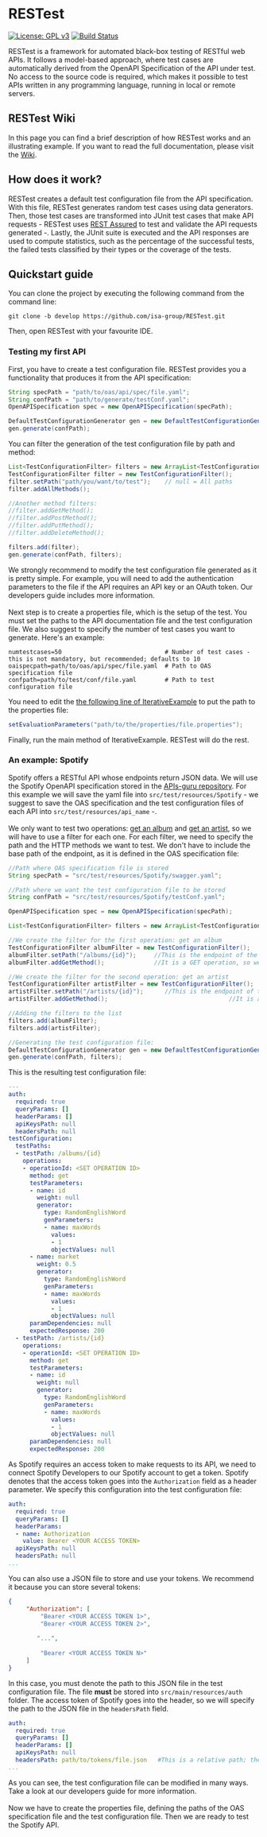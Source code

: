 # RESTest
[![License: GPL v3](https://img.shields.io/badge/License-GPLv3-blue.svg)](https://www.gnu.org/licenses/gpl-3.0)
[![Build Status](https://travis-ci.com/isa-group/RESTest.svg?branch=develop)](https://travis-ci.com/isa-group/RESTest)

RESTest is a framework for automated black-box testing of RESTful web APIs. It follows a model-based approach, where test cases are automatically derived from the OpenAPI Specification of the API under test. No access to the source code is required, which makes it possible to test APIs written in any programming language, running in local or remote servers.

## RESTest Wiki
In this page you can find a brief description of how RESTest works and an illustrating example. If you want to read the full documentation, please visit the [Wiki](https://github.com/isa-group/RESTest/wiki). 

## How does it work?
RESTest creates a default test configuration file from the API specification. With this file, RESTest generates random test cases using data generators. Then, those test cases are transformed into JUnit test cases that make API requests - RESTest uses [REST Assured](https://github.com/rest-assured/rest-assured) to test and validate the API requests generated -. Lastly, the JUnit suite is executed and the API responses are used to compute statistics, such as the percentage of the successful tests, the failed tests classified by their types or the coverage of the tests.

## Quickstart guide
You can clone the project by executing the following command from the command line:
````
git clone -b develop https://github.com/isa-group/RESTest.git
````
Then, open RESTest with your favourite IDE.
### Testing my first API
First, you have to create a test configuration file. RESTest provides you a functionality that produces it from the API specification:
```java
String specPath = "path/to/oas/api/spec/file.yaml";
String confPath = "path/to/generate/testConf.yaml";
OpenAPISpecification spec = new OpenAPISpecification(specPath);

DefaultTestConfigurationGenerator gen = new DefaultTestConfigurationGenerator(spec);
gen.generate(confPath);
```
You can filter the generation of the test configuration file by path and method:
````java
List<TestConfigurationFilter> filters = new ArrayList<TestConfigurationFilter>();
TestConfigurationFilter filter = new TestConfigurationFilter();
filter.setPath("path/you/want/to/test");    // null = All paths
filter.addAllMethods();

//Another method filters:
//filter.addGetMethod();
//filter.addPostMethod();
//filter.addPutMethod();
//filter.addDeleteMethod();

filters.add(filter);
gen.generate(confPath, filters);
````
We strongly recommend to modify the test configuration file generated as it is pretty simple. For example, you will need to add the authentication parameters to the file if the API requires an API key or an OAuth token. Our developers guide includes more information.\
\
Next step is to create a properties file, which is the setup of the test. You must set the paths to the API documentation file and the test configuration file. We also suggest to specify the number of test cases you want to generate. Here's an example:
````properties
numtestcases=50                             # Number of test cases - this is not mandatory, but recommended; defaults to 10
oaispecpath=path/to/oas/api/spec/file.yaml  # Path to OAS specification file
confpath=path/to/test/conf/file.yaml        # Path to test configuration file
````
You need to edit the [the following line of IterativeExample](https://github.com/isa-group/RESTest/blob/master/src/main/java/es/us/isa/restest/main/IterativeExample.java#L62) to put the path to the properties file:
````java
setEvaluationParameters("path/to/the/properties/file.properties");
````
Finally, run the main method of IterativeExample. RESTest will do the rest.
### An example: Spotify
Spotify offers a RESTful API whose endpoints return JSON data. We will use the Spotify OpenAPI specification stored in the [APIs-guru repository](https://github.com/APIs-guru/openapi-directory/blob/master/APIs/spotify.com/v1/swagger.yaml). For this example we will save the yaml file into ``src/test/resources/Spotify`` - we suggest to save the OAS specification and the test configuration files of each API into ``src/test/resources/api_name`` -.\
\
We only want to test two operations: [get an album](https://developer.spotify.com/documentation/web-api/reference/albums/get-album/) and [get an artist](https://developer.spotify.com/console/get-artist/), so we will have to use a filter for each one. For each filter, we need to specify the path and the HTTP methods we want to test. We don't have to include the base path of the endpoint, as it is defined in the OAS specification file:
````java
//Path where OAS specification file is stored
String specPath = "src/test/resources/Spotify/swagger.yaml";

//Path where we want the test configuration file to be stored
String confPath = "src/test/resources/Spotify/testConf.yaml";

OpenAPISpecification spec = new OpenAPISpecification(specPath);

List<TestConfigurationFilter> filters = new ArrayList<TestConfigurationFilter>();

//We create the filter for the first operation: get an album
TestConfigurationFilter albumFilter = new TestConfigurationFilter();
albumFilter.setPath("/albums/{id}");     //This is the endpoint of the operation
albumFilter.addGetMethod();              //It is a GET operation, so we only add the GET method to the operation

//We create the filter for the second operation: get an artist
TestConfigurationFilter artistFilter = new TestConfigurationFilter();
artistFilter.setPath("/artists/{id}");      //This is the endpoint of the operation
artistFilter.addGetMethod();                                  //It is a GET operation, so we only add the GET method to the operation

//Adding the filters to the list
filters.add(albumFilter);
filters.add(artistFilter);

//Generating the test configuration file:
DefaultTestConfigurationGenerator gen = new DefaultTestConfigurationGenerator(spec);
gen.generate(confPath, filters);
````
This is the resulting test configuration file:
````yaml
---
auth:
  required: true
  queryParams: []
  headerParams: []
  apiKeysPath: null
  headersPath: null
testConfiguration:
  testPaths:
  - testPath: /albums/{id}
    operations:
    - operationId: <SET OPERATION ID>
      method: get
      testParameters:
      - name: id
        weight: null
        generator:
          type: RandomEnglishWord
          genParameters:
          - name: maxWords
            values:
            - 1
            objectValues: null
      - name: market
        weight: 0.5
        generator:
          type: RandomEnglishWord
          genParameters:
          - name: maxWords
            values:
            - 1
            objectValues: null
      paramDependencies: null
      expectedResponse: 200
  - testPath: /artists/{id}
    operations:
    - operationId: <SET OPERATION ID>
      method: get
      testParameters:
      - name: id
        weight: null
        generator:
          type: RandomEnglishWord
          genParameters:
          - name: maxWords
            values:
            - 1
            objectValues: null
      paramDependencies: null
      expectedResponse: 200
````
As Spotify requires an access token to make requests to its API, we need to connect Spotify Developers to our Spotify account to get a token. Spotify denotes that the access token goes into the ``Authorization`` field as a header parameter. We specify this configuration into the test configuration file:
````yaml
auth:
  required: true
  queryParams: []
  headerParams: 
  - name: Authorization
    value: Bearer <YOUR ACCESS TOKEN>
  apiKeysPath: null
  headersPath: null
...
````
You can also use a JSON file to store and use your tokens. We recommend it because you can store several tokens:
````json
{
     "Authorization": [
         "Bearer <YOUR ACCESS TOKEN 1>",
         "Bearer <YOUR ACCESS TOKEN 2>",
        
        "...",
        
         "Bearer <YOUR ACCESS TOKEN N>"
     ]
}
````
In this case, you must denote the path to this JSON file in the test configuration file. The file **must** be stored into ``src/main/resources/auth`` folder. The access token of Spotify goes into the header, so we will specify the path to the JSON file in the ``headersPath`` field.
````yaml
auth:
  required: true
  queryParams: []
  headerParams: []
  apiKeysPath: null
  headersPath: path/to/tokens/file.json   #This is a relative path; the base path is src/main/resources/auth/
...
````
As you can see, the test configuration file can be modified in many ways. Take a look at our developers guide for more information.\
\
Now we have to create the properties file, defining the paths of the OAS specification file and the test configuration file. Then we are ready to test the Spotify API.
